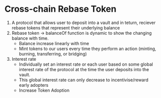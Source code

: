 # Cross-chain Rebase Token

1. A protocol that allows user to deposit into a vault and in teturn, reciever rebase tokens that represent their underlying balance
2. Rebase token -> balanceOf function is dynamic to show the changing balance with time.
    - Balance increase linearly with time
    - Mint tokens to our users every time they perform an action (minting, burning, transferring, or bridging)
3. Interest rate
    - Individually set an interest rate or each user based on some global interest rate of the protocol at the time the user deposits into the vault.
    - This global interest rate can only decrease to incentivise/reward early adopters
    - Increase Token Adoption